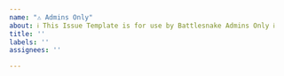 ```yaml
---
name: "⚠️ Admins Only"
about: ℹ️ This Issue Template is for use by Battlesnake Admins Only ℹ️
title: ''
labels: ''
assignees: ''

---
```



